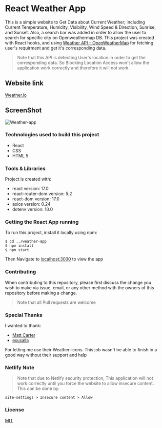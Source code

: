 # React Weather App

This is a simple website to Get Data about Current Weather; including Current Temperature, Humidity, Visibility, Wind Speed & Direction, Sunrise, and Sunset. Also, a search bar was added in order to allow the user to search for specific city on Openweathermap DB. This project was created with React hooks, and using [Weather API - OpenWeatherMap](https://openweathermap.org/api) for fetching user's requirment and get it's corresponding data.

>Note that this API is detecting User's location in order to get the corresponding data. So Blocking Location Access won't allow the application work correctly and therefore it will not work.

## Website link 

[Weather.io](https://react-weather-app-io.netlify.app/)

## ScreenShot

![Weather-app](https://user-images.githubusercontent.com/93358372/146977272-3a475bb7-9830-443b-b90a-8e99cf329b12.jpg)


### Technologies used to build this project

<ul>
  <li>React</li>
  <li>CSS</li>
  <li>HTML 5</li>
 </ul>
  
### Tools & Libraries  

Project is created with:

* react version: 17.0
* react-router-dom version: 5.2
* react-dom version: 17.0
* axios version: 0.24
* dotenv version: 10.0

### Getting the React App running

To run this project, install it locally using npm:

```
$ cd ../weather-app
$ npm install
$ npm start
```
Then Navigate to [localhost:3000](http://localhost:3000) to view the app
  

### Contributing

When contributing to this repository, please first discuss the change you wish to make via issue, email, or any other method with the owners of this repository before making a change.

>Note that all Pull requests are welcome

### Special Thanks

I wanted to thank:

* [Matt Carter](https://github.com/TechnotronicOz)
* [esusalla](https://codepen.io/esusalla/pens/public?cursor=ZD0xJm89MCZwPTEmdj0xMzg1MjgzOQ==)

For letting me use their Weather-icons. This job wasn't be able to finish in a good way without their support and help

### Netlify Note

>Note that due to Netlify security protection, This application will not work correctly until you force the website to allow insecure content. This can be done by:

```
site-settings > Insecure content > Allow
``` 

### License
[MIT](https://choosealicense.com/licenses/mit/)


